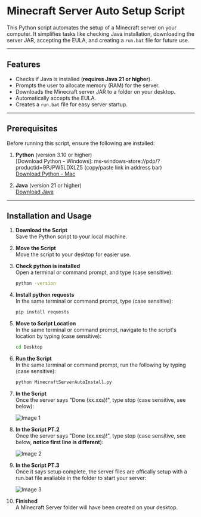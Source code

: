 # Minecraft Server Auto Setup Script

This Python script automates the setup of a Minecraft server on your computer. It simplifies tasks like checking Java installation, downloading the server JAR, accepting the EULA, and creating a `run.bat` file for future use.

---

## Features

- Checks if Java is installed (**requires Java 21 or higher**).
- Prompts the user to allocate memory (RAM) for the server.
- Downloads the Minecraft server JAR to a folder on your desktop.
- Automatically accepts the EULA.
- Creates a `run.bat` file for easy server startup.

---

## Prerequisites

Before running this script, ensure the following are installed:

1. **Python** (version 3.10 or higher)  
   [Download Python - Windows]: ms-windows-store://pdp/?productid=9PJPW5LDXLZ5 (copy/paste link in address bar)  
   [Download Python - Mac](https://www.python.org/downloads/)


2. **Java** (version 21 or higher)  
   [Download Java](https://www.oracle.com/java/technologies/javase-jdk21-downloads.html)

---

## Installation and Usage

1. **Download the Script**  
   Save the Python script to your local machine.

2. **Move the Script**  
   Move the script to your desktop for easier use.

3. **Check python is installed**  
   Open a terminal or command prompt, and type (case sensitive):  

   ```bash
   python -version

4. **Install python requests**  
   In the same terminal or command prompt, type (case sensitive):  

   ```bash
   pip install requests

5. **Move to Script Location**  
   In the same terminal or command prompt, navigate to the script's location by typing (case sensitive):  

   ```bash
   cd Desktop

6. **Run the Script**  
   In the same terminal or command prompt, run the following by typing (case sensitive):  

   ```bash
   python MinecraftServerAutoInstall.py

7. **In the Script**  
   Once the server says "Done (xx.xxs)!", type stop (case sensitive, see below): 

   ![Image 1](./images/Screenshot%202025-01-15%20204229.png)

8. **In the Script PT.2**  
   Once the server says "Done (xx.xxs)!", type stop (case sensitive, see below, **notice first line is different**):  

   ![Image 2](./images/Screenshot%202025-01-15%20204303.png)

9. **In the Script PT.3**  
   Once it says setup complete, the server files are offically setup with a run.bat file avaliable in the folder to start your server:

   ![Image 3](./images/Screenshot%202025-01-23%20154713.png)

10. **Finished**  
   A Minecraft Server folder will have been created on your desktop.